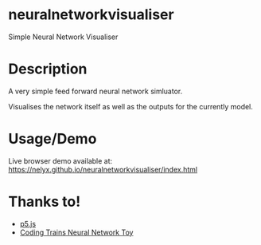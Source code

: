 # neuralnetworkvisualiser
Simple Neural Network Visualiser

# Description
A very simple feed forward neural network simluator.

Visualises the network itself as well as the outputs for the currently model.

# Usage/Demo
Live browser demo available at:
https://nelyx.github.io/neuralnetworkvisualiser/index.html

# Thanks to!
- [p5.js](https://p5js.org/)
- [Coding Trains Neural Network Toy](https://github.com/CodingTrain/Toy-Neural-Network-JS)
